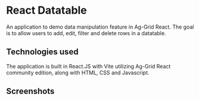 # React Datatable
An application to demo data manipulation feature in Ag-Grid React. The goal is to allow users to add, edit, filter and delete rows in a datatable.

## Technologies used
The application is built in React.JS with Vite utilizing Ag-Grid React community edition, along with HTML, CSS and Javascript.

## Screenshots
